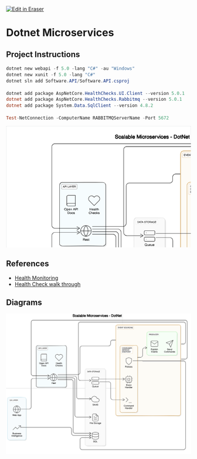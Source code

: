 <p><a target="_blank" href="https://app.eraser.io/workspace/6kUEFQFheT5cFfg5JyRB" id="edit-in-eraser-github-link"><img alt="Edit in Eraser" src="https://firebasestorage.googleapis.com/v0/b/second-petal-295822.appspot.com/o/images%2Fgithub%2FOpen%20in%20Eraser.svg?alt=media&amp;token=968381c8-a7e7-472a-8ed6-4a6626da5501"></a></p>

# Dotnet Microservices
## Project Instructions
```Powershell
dotnet new webapi -f 5.0 -lang "C#" -au "Windows"
dotnet new xunit -f 5.0 -lang "C#"
dotnet sln add Software.API/Software.API.csproj

dotnet add package AspNetCore.HealthChecks.UI.Client --version 5.0.1
dotnet add package AspNetCore.HealthChecks.Rabbitmq --version 5.0.1
dotnet add package System.Data.SqlClient --version 4.8.2

Test-NetConnection -ComputerName RABBITMQServerName -Port 5672
```
![Microservice Architecture - .net](/.eraser/6kUEFQFheT5cFfg5JyRB___M7HUYofgzENvEiuTW19wQsQiDfM2___---figure---8CgCgbVNT67pfJB-HwU1r---figure---thwgJSGh_qN0jFQFwCiG8w.png "Microservice Architecture - .net")

## References
- [﻿Health Monitoring](https://docs.microsoft.com/en-us/dotnet/architecture/microservices/implement-resilient-applications/monitor-app-health)  
- [﻿Health Check walk through](https://www.hanselman.com/blog/how-to-set-up-aspnet-core-22-health-checks-with-beatpulses-aspnetcorediagnosticshealthchecks) 






<!-- eraser-additional-content -->
## Diagrams
<!-- eraser-additional-files -->
<a href="/devops/Microservices-Scalable Microservices - DotNet-1.eraserdiagram" data-element-id="J_oCPCXo0dDfSEIT7rfio"><img src="/.eraser/6kUEFQFheT5cFfg5JyRB___M7HUYofgzENvEiuTW19wQsQiDfM2___---diagram----d11cc52afa9fa877215b58b3447a03c0-Scalable-Microservices---DotNet.png" alt="" data-element-id="J_oCPCXo0dDfSEIT7rfio" /></a>
<!-- end-eraser-additional-files -->
<!-- end-eraser-additional-content -->
<!--- Eraser file: https://app.eraser.io/workspace/6kUEFQFheT5cFfg5JyRB --->